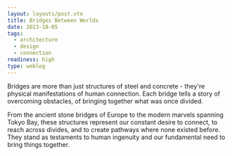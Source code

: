 ```yaml
---
layout: layouts/post.vto
title: Bridges Between Worlds
date: 2023-10-05
tags:
  - architecture
  - design
  - connection
readiness: high
type: weblog
---
```


Bridges are more than just structures of steel and concrete - they're physical manifestations of human connection. Each bridge tells a story of overcoming obstacles, of bringing together what was once divided.

From the ancient stone bridges of Europe to the modern marvels spanning Tokyo Bay, these structures represent our constant desire to connect, to reach across divides, and to create pathways where none existed before. They stand as testaments to human ingenuity and our fundamental need to bring things together. 